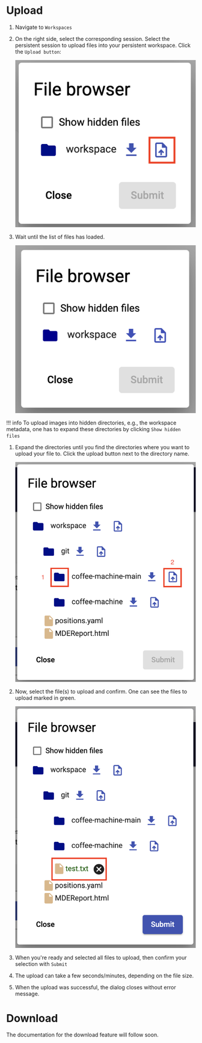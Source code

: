 <!--
 ~ SPDX-FileCopyrightText: Copyright DB Netz AG and the capella-collab-manager contributors
 ~ SPDX-License-Identifier: Apache-2.0
 -->

# Upload

<!-- prettier-ignore-start -->

1. Navigate to `Workspaces`
1. On the right side, select the corresponding session. Select the persistent
   session to upload files into your persistent workspace. Click the
   `Upload button`:

    ![Upload button](upload-button.png)

1. Wait until the list of files has loaded.

   ![Upload dialog](upload-dialog.png)

!!! info
    To upload images into hidden directories, e.g., the workspace
    metadata, one has to expand these directories by clicking
    `Show hidden files`

1. Expand the directories until you find the directories where you want to
   upload your file to. Click the upload button next to the directory name.

   ![Upload files button](upload-file-button.png)

1. Now, select the file(s) to upload and confirm. One can see the files to
   upload marked in green.

   ![List of files to upload](files-to-upload.png)

1. When you're ready and selected all files to upload, then confirm your
   selection with `Submit`
1. The upload can take a few seconds/minutes, depending on the file size.
1. When the upload was successful, the dialog closes without error message.

<!-- prettier-ignore-end -->

# Download

The documentation for the download feature will follow soon.
